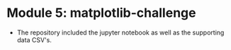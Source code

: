 # Module 5: matplotlib-challenge
- The repository included the jupyter notebook as well as the supporting data CSV's. 
